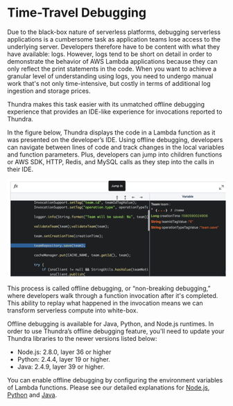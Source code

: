 # Time-Travel Debugging

Due to the black-box nature of serverless platforms, debugging serverless applications is a cumbersome task as application teams lose access to the underlying server. Developers therefore have to be content with what they have available: logs. However, logs tend to be short on detail in order to demonstrate the behavior of AWS Lambda applications because they can only reflect the print statements in the code. When you want to achieve a granular level of understanding using logs, you need to undergo manual work that's not only time-intensive, but costly in terms of additional log ingestion and storage prices.

Thundra makes this task easier with its unmatched offline debugging experience that provides an IDE-like experience for invocations reported to Thundra.

In the figure below, Thundra displays the code in a Lambda function as it was presented on the developer’s IDE. Using offline debugging, developers can navigate between lines of code and track changes in the local variables and function parameters. Plus, developers can jump into children functions or AWS SDK, HTTP, Redis, and MySQL calls as they step into the calls in their IDE.

![](<../.gitbook/assets/image (171).png>)

This process is called offline debugging, or “non-breaking debugging,” where developers walk through a function invocation after it's completed. This ability to replay what happened in the invocation means we can transform serverless compute into white-box.

Offline debugging is available for Java, Python, and Node.js runtimes. In order to use Thundra’s offline debugging feature, you'll need to update your Thundra libraries to the newer versions listed below:

* Node.js: 2.8.0, layer 36 or higher
* Python: 2.4.4, layer 19 or higher.
* Java: 2.4.9, layer 39 or higher.

You can enable offline debugging by configuring the environment variables of Lambda functions. Please see our detailed explanations for [Node.js](https://docs.thundra.io/node.js/enrich-tracing#offline-debugging), [Python](https://docs.thundra.io/python/enrich-tracing#offline-debugging) and [Java](https://docs.thundra.io/java/enrich-tracing#offline-debugging).&#x20;
